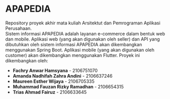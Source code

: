 # APAPEDIA
Repository proyek akhir mata kuliah Arsitektut dan Pemrograman Aplikasi Perusahaan.  
Sistem informasi APAPEDIA adalah layanan e-commerce dalam bentuk web dan mobile. Aplikasi web (yang akan digunakan oleh seller) dan API yang dibutuhkan oleh sistem informasi APAPEDIA akan dikembangkan menggunakan Spring Boot. Aplikasi mobile (yang akan digunakan oleh customer) akan dikembangkan menggunakan Flutter.
Proyek ini dikembangkan oleh:
* **Fachry Anwar Hamsyana** - 2106751070
* **Amanda Nadhifah Zahra Andini** - 2106637246
* **Maureen Esther Wijaya** - 2106705335
* **Muhammad Fauzan Rizky Ramadhan** - 2106654315
* **Trias Ahmad Fairuz** - 2106633645
